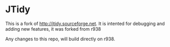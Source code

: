 JTidy
==========

This is a fork of http://jtidy.sourceforge.net.
It is intented for debugging and adding new features, it was forked from r938

Any changes to this repo, will build directly on r938.